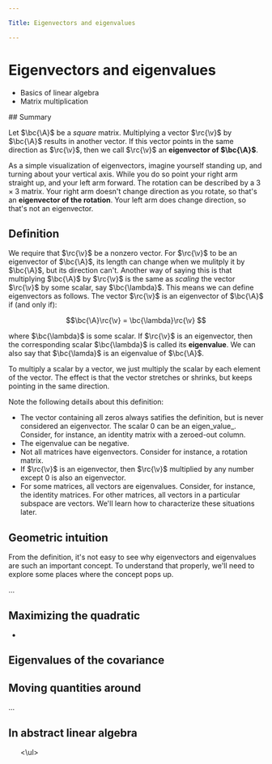 ```yaml
---

Title: Eigenvectors and eigenvalues

---
```


<h1>Eigenvectors and eigenvalues</h1>

<ul class="dep">
<li>Basics of linear algebra</li>
<li>Matrix multiplication</li>
</ul>
## Summary 

Let $\bc{\A}$ be a _square_ matrix. Multiplying a vector $\rc{\v}$ by $\bc{\A}$ results in another vector. If this vector points in the same direction as $\rc{\v}$, then we call $\rc{\v}$ an **eigenvector of $\bc{\A}$**.

As a simple visualization of eigenvectors, imagine yourself standing up, and turning about your vertical axis. While you do so point your <span class="rc">right arm</span> straight up, and your <span class="gc">left arm</span> forward. The rotation can be described by a $3 \times 3$ matrix. Your <span class="rc">right arm</span> doesn't change direction as you rotate, so that's an **eigenvector of the rotation**. Your <span class="gc">left arm</span> does change direction, so that's not an eigenvector.

## Definition

We require that $\rc{\v}$ be a nonzero vector. For $\rc{\v}$ to be an eigenvector of $\bc{\A}$, its length can change when we mulitply it by $\bc{\A}$, but its direction can't. Another way of saying this is that multiplying $\bc{\A}$ by $\rc{\v}$ is the same as _scaling_ the vector $\rc{\v}$ by some scalar, say $\bc{\lambda}$. This means we can define eigenvectors as follows. The vector $\rc{\v}$ is an eigenvector of $\bc{\A}$ if (and only if):

$$\bc{\A}\rc{\v} = \bc{\lambda}\rc{\v}
$$

where $\bc{\lambda}$ is some scalar. If $\rc{\v}$ is an eigenvector, then the corresponding scalar $\bc{\lambda}$ is called its **eigenvalue**. We can also say that $\bc{\lamda}$ is an eigenvalue of $\bc{\A}$. 

<aside>To multiply a scalar by a vector, we just multiply the scalar by each element of the vector. The effect is that the vector stretches or shrinks, but keeps pointing in the same direction.
</aside>

Note the following details about this definition:

* The vector containing all zeros always satifies the definition, but is never considered an eigenvector. The scalar $0$ can be an eigen_value_. Consider, for instance, an identity  matrix with a zeroed-out column.
* The eigenvalue can be negative.
* Not all matrices have eigenvectors. Consider for instance, a rotation matrix.
* If $\rc{\v}$ is an eigenvector, then $\rc{\v}$ multiplied by any number except 0 is also an eigenvector.
* For some matrices, all vectors are eigenvalues. Consider, for instance, the identity matrices. For other matrices, all vectors in a particular subspace are vectors. We'll learn how to characterize these situations later.


## Geometric intuition

From the definition, it's not easy to see why eigenvectors and eigenvalues are such an important concept. To understand that properly, we'll need to explore some places where the concept pops up.

...

## Maximizing the quadratic

<ul class="dep">
<li><a href="quadratic"></a></li>
</ul>

## Eigenvalues of the covariance



## Moving quantities around

...


## In abstract linear algebra

<ul class="prelim">
<\ul>
